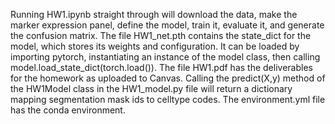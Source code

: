 Running HW1.ipynb straight through will download the data, make the marker expression panel, define the model, train it, evaluate it, and generate the confusion matrix.
The file HW1_net.pth contains the state_dict for the model, which stores its weights and configuration. It can be loaded by importing pytorch, instantiating an instance of the model class, then calling model.load_state_dict(torch.load(<PATH for HW1_net.pth>)).
The file HW1.pdf has the deliverables for the homework as uploaded to Canvas.
Calling the predict(X,y) method of the HW1Model class in the HW1_model.py file will return a dictionary mapping segmentation mask ids to celltype codes.
The environment.yml file has the conda environment.
